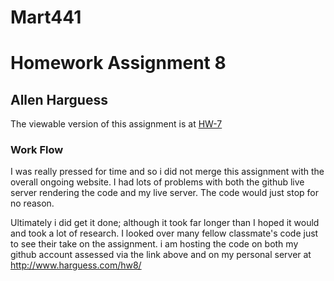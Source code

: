 # Mart441
# Homework Assignment 8
## Allen Harguess

The viewable version of this assignment is at [HW-7](https://allenharguess701.github.io/Mart441/HW-8/)

### Work Flow
I was really pressed for time and so i did not merge this assignment with the overall ongoing website. I had lots of problems with both the github live server rendering the code and my live server. The code would just stop for no reason.

Ultimately i did get it done; although it took far longer than I hoped it would and took a lot of research. I looked over many fellow classmate's code just to see their take on the assignment.
i am hosting the code on both my github account assessed via the link above and on my personal server at http://www.harguess.com/hw8/
